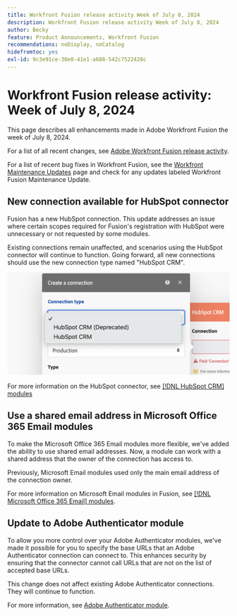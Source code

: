 ```yaml
---
title: Workfront Fusion release activity Week of July 8, 2024
description: Workfront Fusion release activity Week of July 8, 2024
author: Becky
feature: Product Announcements, Workfront Fusion
recommendations: noDisplay, noCatalog
hidefromtoc: yes
exl-id: 9c3e91ce-30e0-41e1-a688-542c7522428c
---
```

# Workfront Fusion release activity: Week of July 8, 2024

This page describes all enhancements made in Adobe Workfront Fusion the week of July 8, 2024.

For a list of all recent changes, see [Adobe Workfront Fusion release activity](../../../product-announcements/product-releases/fusion-release-activity/fusion-release-activity.md).

For a list of recent bug fixes in Workfront Fusion, see the [Workfront Maintenance Updates](https://experienceleague.adobe.com/docs/workfront-known-issues/releases/current-updates.html) page and check for any updates labeled Workfront Fusion Maintenance Update.

## New connection available for HubSpot connector

Fusion has a new HubSpot connection. This update addresses an issue where certain scopes required for Fusion's registration with HubSpot were unnecessary or not requested by some modules. 

Existing connections remain unaffected, and scenarios using the HubSpot connector will continue to function. Going forward, all new connections should use the new connection type named "HubSpot CRM".

![New HubSpot connection](/help/quicksilver/product-announcements/product-releases/fusion-release-activity/assets/new-hubspot-connection.png)

For more information on the HubSpot connector, see [[!DNL HubSpot CRM] modules](/help/quicksilver/workfront-fusion/apps-and-their-modules/hubspot-crm-modules.md)

## Use a shared email address in Microsoft Office 365 Email modules

To make the Microsoft Office 365 Email modules more flexible, we've added the ability to use shared email addresses. Now, a module can work with a shared address that the owner of the connection has access to.

Previously, Microsoft Email modules used only the main email address of the connection owner. 

For more information on Microsoft Email modules in Fusion, see [[!DNL Microsoft Office 365 Email] modules](/help/quicksilver/workfront-fusion/apps-and-their-modules/microsoft-365-email-modules.md).

## Update to Adobe Authenticator module

To allow you more control over your Adobe Authenticator modules, we've made it possible for you to specify the base URLs that an Adobe Authenticator connection can connect to. This enhances security by ensuring that the connector cannot call URLs that are not on the list of accepted base URLs.

This change does not affect existing Adobe Authenticator connections. They will continue to function. 

For more information, see [Adobe Authenticator module](/help/quicksilver/workfront-fusion/apps-and-their-modules/adobe-authenticator-modules.md).
